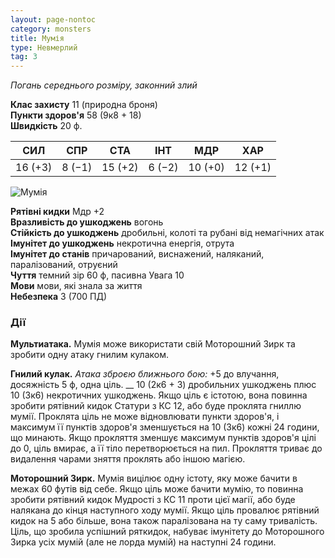 ```yaml
---
layout: page-nontoc
category: monsters
title: Мумія
type: Невмерлий
tag: 3
---
```


_Погань середнього розміру, законний злий_

**Клас захисту** 11 (природна броня)    
**Пункти здоров'я** 58 (9к8 + 18)    
**Швидкість** 20 ф.

| СИЛ     | СПР    | СТА     | ІНТ    | МДР     | ХАР     |
| ------- | ------ | ------- | ------ | ------- | ------- |
| 16 (+3) | 8 (−1) | 15 (+2) | 6 (−2) | 10 (+0) | 12 (+1) |

![Мумія](https://www.dndbeyond.com/avatars/thumbnails/30833/586/1000/1000/638063867954193239.png)

**Рятівні кидки** Мдр +2    
**Вразливість до ушкоджень** вогонь    
**Стійкість до ушкоджень** дробильні, колоті та рубані від немагічних атак    
**Імунітет до ушкоджень** некротична енергія, отрута    
**Імунітет до станів** причарований, виснажений, наляканий, паралізований, отруєний    
**Чуття** темний зір 60 ф, пасивна Увага 10    
**Мови** мови, які знала за життя    
**Небезпека** 3 (700 ПД)

### Дії
**Мультиатака.** Мумія може використати свій Моторошний Зирк та зробити одну атаку гнилим кулаком.    

**Гнилий кулак.** _Атака зброєю ближнього бою:_ +5 до влучання, досяжність 5 ф, одна ціль. __ 10 (2к6 + 3) дробильних ушкоджень плюс 10 (3к6) некротичних ушкоджень. Якщо ціль є істотою, вона повинна зробити рятівний кидок Статури з КС 12, або буде проклята гниллю мумії. Проклята ціль не може відновлювати пункти здоров'я, і максимум її пунктів здоров'я зменшується на 10 (3к6) кожні 24 години, що минають. Якщо прокляття зменшує максимум пунктів здоров'я цілі до 0, ціль вмирає, а її тіло перетворюється на пил. Прокляття триває до видалення чарами зняття проклять або іншою магією.    

**Моторошний Зирк.** Мумія вицілює одну істоту, яку може бачити в межах 60 футів від себе. Якщо ціль може бачити мумію, то повинна зробити рятівний кидок Мудрості з КС 11 проти цієї магії, або буде налякана до кінця наступного ходу мумії. Якщо ціль провалює рятівний кидок на 5 або більше, вона також паралізована на ту саму тривалість. Ціль, що зробила успішний ряткидок, набуває імунітету до Моторошного Зирка усіх мумій (але не лорда мумій) на наступні 24 години.
